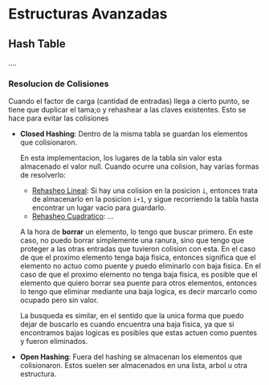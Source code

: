# Estructuras Avanzadas

## Hash Table

....

### Resolucion de Colisiones

Cuando el factor de carga (cantidad de entradas) llega a cierto punto, se tiene que duplicar el tama;o y rehashear a las claves existentes. Esto se hace para evitar las colisiones

- **Closed Hashing**: Dentro de la misma tabla se guardan los elementos que colisionaron.

  En esta implementacion, los lugares de la tabla sin valor esta almacenado el valor null. Cuando ocurre una colision, hay varias formas de resolverlo:

  - <u>Rehasheo Lineal</u>: Si hay una colision en la posicion `i`, entonces trata de almacenarlo en la posicion `i+1`, y sigue recorriendo la tabla hasta encontrar un lugar vacio para guardarlo.
  - <u>Rehasheo Cuadratico</u>: ...

  A la hora de **borrar** un elemento, lo tengo que buscar primero. En este caso, no puedo borrar simplemente una ranura, sino que tengo que proteger a las otras entradas que tuvieron colision con esta. En el caso de que el proximo elemento tenga baja fisica, entonces significa que el elemento no actuo como puente y puedo eliminarlo con baja fisica. En el caso de que el proximo elemento no tenga baja fisica, es posible que el elemento que quiero borrar sea puente para otros elementos, entonces lo tengo que eliminar mediante una baja logica, es decir marcarlo como ocupado pero sin valor.

  La busqueda es similar, en el sentido que la unica forma que puedo dejar de buscarlo es cuando encuentra una baja fisica, ya que si encontramos bajas logicas es posibles que estas actuen como puentes y fueron eliminados.

- **Open Hashing**: Fuera del hashing se almacenan los elementos que colisionaron. Estos suelen ser almacenados en una lista, arbol u otra estructura.